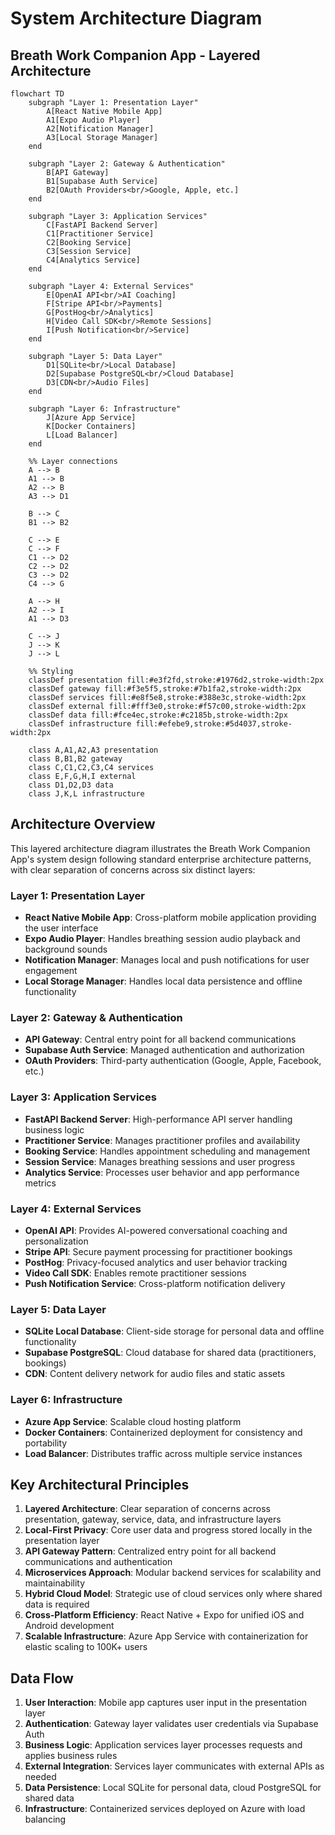 # System Architecture Diagram

## Breath Work Companion App - Layered Architecture

```mermaid
flowchart TD
    subgraph "Layer 1: Presentation Layer"
        A[React Native Mobile App]
        A1[Expo Audio Player]
        A2[Notification Manager]
        A3[Local Storage Manager]
    end
    
    subgraph "Layer 2: Gateway & Authentication"
        B[API Gateway]
        B1[Supabase Auth Service]
        B2[OAuth Providers<br/>Google, Apple, etc.]
    end
    
    subgraph "Layer 3: Application Services"
        C[FastAPI Backend Server]
        C1[Practitioner Service]
        C2[Booking Service]
        C3[Session Service]
        C4[Analytics Service]
    end
    
    subgraph "Layer 4: External Services"
        E[OpenAI API<br/>AI Coaching]
        F[Stripe API<br/>Payments]
        G[PostHog<br/>Analytics]
        H[Video Call SDK<br/>Remote Sessions]
        I[Push Notification<br/>Service]
    end
    
    subgraph "Layer 5: Data Layer"
        D1[SQLite<br/>Local Database]
        D2[Supabase PostgreSQL<br/>Cloud Database]
        D3[CDN<br/>Audio Files]
    end
    
    subgraph "Layer 6: Infrastructure"
        J[Azure App Service]
        K[Docker Containers]
        L[Load Balancer]
    end
    
    %% Layer connections
    A --> B
    A1 --> B
    A2 --> B
    A3 --> D1
    
    B --> C
    B1 --> B2
    
    C --> E
    C --> F
    C1 --> D2
    C2 --> D2
    C3 --> D2
    C4 --> G
    
    A --> H
    A2 --> I
    A1 --> D3
    
    C --> J
    J --> K
    J --> L
    
    %% Styling
    classDef presentation fill:#e3f2fd,stroke:#1976d2,stroke-width:2px
    classDef gateway fill:#f3e5f5,stroke:#7b1fa2,stroke-width:2px
    classDef services fill:#e8f5e8,stroke:#388e3c,stroke-width:2px
    classDef external fill:#fff3e0,stroke:#f57c00,stroke-width:2px
    classDef data fill:#fce4ec,stroke:#c2185b,stroke-width:2px
    classDef infrastructure fill:#efebe9,stroke:#5d4037,stroke-width:2px
    
    class A,A1,A2,A3 presentation
    class B,B1,B2 gateway
    class C,C1,C2,C3,C4 services
    class E,F,G,H,I external
    class D1,D2,D3 data
    class J,K,L infrastructure
```

## Architecture Overview

This layered architecture diagram illustrates the Breath Work Companion App's system design following standard enterprise architecture patterns, with clear separation of concerns across six distinct layers:

### Layer 1: Presentation Layer
- **React Native Mobile App**: Cross-platform mobile application providing the user interface
- **Expo Audio Player**: Handles breathing session audio playback and background sounds
- **Notification Manager**: Manages local and push notifications for user engagement
- **Local Storage Manager**: Handles local data persistence and offline functionality

### Layer 2: Gateway & Authentication
- **API Gateway**: Central entry point for all backend communications
- **Supabase Auth Service**: Managed authentication and authorization
- **OAuth Providers**: Third-party authentication (Google, Apple, Facebook, etc.)

### Layer 3: Application Services
- **FastAPI Backend Server**: High-performance API server handling business logic
- **Practitioner Service**: Manages practitioner profiles and availability
- **Booking Service**: Handles appointment scheduling and management
- **Session Service**: Manages breathing sessions and user progress
- **Analytics Service**: Processes user behavior and app performance metrics

### Layer 4: External Services
- **OpenAI API**: Provides AI-powered conversational coaching and personalization
- **Stripe API**: Secure payment processing for practitioner bookings
- **PostHog**: Privacy-focused analytics and user behavior tracking
- **Video Call SDK**: Enables remote practitioner sessions
- **Push Notification Service**: Cross-platform notification delivery

### Layer 5: Data Layer
- **SQLite Local Database**: Client-side storage for personal data and offline functionality
- **Supabase PostgreSQL**: Cloud database for shared data (practitioners, bookings)
- **CDN**: Content delivery network for audio files and static assets

### Layer 6: Infrastructure
- **Azure App Service**: Scalable cloud hosting platform
- **Docker Containers**: Containerized deployment for consistency and portability
- **Load Balancer**: Distributes traffic across multiple service instances

## Key Architectural Principles

1. **Layered Architecture**: Clear separation of concerns across presentation, gateway, service, data, and infrastructure layers
2. **Local-First Privacy**: Core user data and progress stored locally in the presentation layer
3. **API Gateway Pattern**: Centralized entry point for all backend communications and authentication
4. **Microservices Approach**: Modular backend services for scalability and maintainability
5. **Hybrid Cloud Model**: Strategic use of cloud services only where shared data is required
6. **Cross-Platform Efficiency**: React Native + Expo for unified iOS and Android development
7. **Scalable Infrastructure**: Azure App Service with containerization for elastic scaling to 100K+ users

## Data Flow

1. **User Interaction**: Mobile app captures user input in the presentation layer
2. **Authentication**: Gateway layer validates user credentials via Supabase Auth
3. **Business Logic**: Application services layer processes requests and applies business rules
4. **External Integration**: Services layer communicates with external APIs as needed
5. **Data Persistence**: Local SQLite for personal data, cloud PostgreSQL for shared data
6. **Infrastructure**: Containerized services deployed on Azure with load balancing